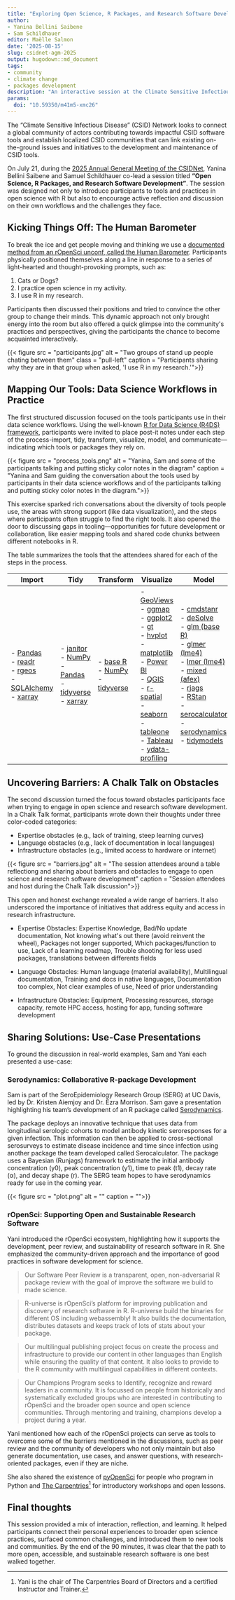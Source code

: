 ```yaml
---
title: "Exploring Open Science, R Packages, and Research Software Development at the CSIDNet AGM 2025"
author: 
- Yanina Bellini Saibene
- Sam Schildhauer
editor: Maëlle Salmon
date: '2025-08-15'
slug: csidnet-agm-2025
output: hugodown::md_document
tags:
- community
- climate change
- packages development
description: "An interactive session at the Climate Sensitive Infectious Disease Network AGM 2025 exploring open science, R packages, and research software development." 
params:
  doi: "10.59350/m41m5-xmc26"
---
```


The “Climate Sensitive Infectious Disease” (CSID) Network looks to connect a global community of actors contributing towards impactful CSID software tools and establish localized CSID communities that can link existing on-the-ground issues and initiatives to the development and maintenance of CSID tools.

On July 21, during the [2025 Annual General Meeting of the CSIDNet](https://csidnet.org/2025-virtual-annual-general-meeting-hub/),  Yanina Bellini Saibene and Samuel Schildhauer co-lead a session titled **“Open Science, R Packages, and Research Software Development”**. 
The session was designed not only to introduce participants to tools and practices in open science with R but also to encourage active reflection and discussion on their own workflows and the challenges they face.

## Kicking Things Off: The Human Barometer

To break the ice and get people moving and thinking we use a [documented method from an rOpenSci unconf, called the Human Barometer](/blog/2018/11/01/icebreaker/). Participants physically positioned themselves along a line in response to a series of light-hearted and thought-provoking prompts, such as:

1. Cats or Dogs?
2. I practice open science in my activity.
3. I use R in my research.

Participants then discussed their positions and tried to convince the other group to change their minds. This dynamic approach not only brought energy into the room but also offered a quick glimpse into the community's practices and perspectives, giving the participants the chance to become acquainted interactively.

{{< figure src = "participants.jpg" alt = "Two groups of stand up people chating between them" class = "pull-left" caption = "Participants sharing why they are in that group when asked, 'I use R in my research.'">}}

## Mapping Our Tools: Data Science Workflows in Practice

The first structured discussion focused on the tools participants use in their data science workflows. Using the well-known [R for Data Science (R4DS) framework](https://r4ds.hadley.nz/intro.html#fig-ds-diagram), participants were invited to place post-it notes under each step of the process-import, tidy, transform, visualize, model, and communicate—indicating which tools or packages they rely on.

{{< figure src = "process_tools.png" alt = "Yanina, Sam and some of the participants talking and putting sticky color notes in the diagram" caption = "Yanina and Sam guiding the conversation about the tools used by participants in their data science workflows and of the participants talking and putting sticky color notes in the diagram.">}}

This exercise sparked rich conversations about the diversity of tools people use, the areas with strong support (like data visualization), and the steps where participants often struggle to find the right tools. It also opened the door to discussing gaps in tooling—opportunities for future development or collaboration, like easier mapping tools and shared code chunks between different notebooks in R.

The table summarizes the tools that the attendees shared for each of the steps in the process.

| Import | Tidy | Transform | Visualize | Model | Communicate |
|--------|------|-----------|-----------|-------|-------------|
| - [Pandas](https://pandas.pydata.org/) <br> - [readr](https://readr.tidyverse.org/) <br> - [rgeos](https://rgeos.r-forge.r-project.org) <br> - [SQLAlchemy](https://www.sqlalchemy.org/) <br> - [xarray](https://xarray.dev/) | - [janitor](https://sfirke.github.io/janitor/) <br> - [NumPy](https://numpy.org/) <br> - [Pandas](https://pandas.pydata.org/) <br> - [tidyverse](https://www.tidyverse.org/) <br> - [xarray](https://xarray.dev/) | - [base R](https://www.r-project.org/) <br> - [NumPy](https://numpy.org/) <br> - [tidyverse](https://www.tidyverse.org/) | - [GeoViews](https://geoviews.org/) <br> - [ggmap](https://cran.r-project.org/package=ggmap) <br> - [ggplot2](https://ggplot2.tidyverse.org/) <br> - [gt](https://gt.rstudio.com/) <br> - [hvplot](https://hvplot.holoviz.org/) <br> - [matplotlib](https://matplotlib.org/) <br> - [Power BI](https://powerbi.microsoft.com/) <br> - [QGIS](https://qgis.org/) <br> - [r-spatial](https://r-spatial.org/) <br> - [seaborn](https://seaborn.pydata.org/) <br> - [tableone](https://cran.r-project.org/package=tableone) <br> - [Tableau](https://www.tableau.com/) <br> - [ydata-profiling](https://ydata-profiling.ydata.ai/) | - [cmdstanr](https://mc-stan.org/cmdstanr/) <br> - [deSolve](https://desolve.r-forge.r-project.org/) <br> - [glm (base R)](https://stat.ethz.ch/R-manual/R-devel/library/stats/html/glm.html) <br> - [glmer (lme4)](https://cran.r-project.org/package=lme4) <br> - [lmer (lme4)](https://cran.r-project.org/package=lme4) <br> - [mixed (afex)](https://cran.r-project.org/package=afex) <br> - [rjags](https://cran.r-project.org/package=rjags) <br> - [RStan](https://mc-stan.org/rstan/) <br> - [serocalculator](https://github.com/serocalculator/serocalculator) <br> - [serodynamics](https://github.com/seroanalytics/serodynamics) <br> - [tidymodels](https://www.tidymodels.org/) | - [Dashboards (R Markdown)](https://pkgs.rstudio.com/flexdashboard/) <br> - [Jupyter Notebooks](https://jupyter.org/) <br> - [Markdown](https://daringfireball.net/projects/markdown/) <br> - [PowerPoint](https://www.microsoft.com/microsoft-365/powerpoint) <br> - [Quarto](https://quarto.org/) <br> - [R Markdown](https://rmarkdown.rstudio.com/) <br> - [Shiny](https://shiny.posit.co/) <br> - [usethis](https://usethis.r-lib.org/) and [devtools](https://devtools.r-lib.org/) |



## Uncovering Barriers: A Chalk Talk on Obstacles

The second discussion turned the focus toward obstacles participants face when trying to engage in open science and research software development. In a Chalk Talk format, participants wrote down their thoughts under three color-coded categories:

- Expertise obstacles (e.g., lack of training, steep learning curves)
- Language obstacles (e.g., lack of documentation in local languages)
- Infrastructure obstacles (e.g., limited access to hardware or internet)

{{< figure src = "barriers.jpg" alt = "The session attendees around a table reflectiong and sharing about barriers and obstacles to engage to open science and research software development" caption = "Session attendees and host during the Chalk Talk discussion">}}

This open and honest exchange revealed a wide range of barriers. It also underscored the importance of initiatives that address equity and access in research infrastructure.

* Expertise Obstacles: Expertise Knowledge, Bad/No update documentation, Not knowing what's out there (avoid reinvent the wheel), Packages not longer supported, Which packages/function to use, Lack of a learning roadmap, Trouble shooting for less used packages, translations between differents fields 

* Language Obstacles: Human language (material availability), Multilingual documentation, Training and docs in native languages, Documentation too complex, Not clear examples of use, Need of prior understanding

* Infrastructure Obstacles: Equipment, Processing resources, storage capacity, remote HPC access, hosting for app, funding software development


## Sharing Solutions: Use-Case Presentations

To ground the discussion in real-world examples, Sam and Yani each presented a use-case:

### Serodynamics: Collaborative R-package Development

Sam is part of the SeroEpidemiology Research Group (SERG) at UC Davis, led by Dr. Kristen Aiemjoy and Dr. Ezra Morrison. Sam gave a presentation highlighting his team’s development of an R package called [Serodynamics](https://github.com/UCD-SERG/serodynamics). 

The package deploys an innovative technique that uses data from longitudinal serologic cohorts to model antibody kinetic seroresponses for a given infection. This information can then be applied to cross-sectional serosurveys to estimate disease incidence and time since infection using another package the team developed called Serocalculator. The package uses a Bayesian (Runjags) framework to estimate the initial antibody concentration (y0), peak concentration (y1), time to peak (t1), decay rate (α), and decay shape (r). The SERG team hopes to have serodynamics ready for use in the coming year. 

{{< figure src = "plot.png" alt = "" caption = "">}}

### rOpenSci: Supporting Open and Sustainable Research Software

Yani introduced the rOpenSci ecosystem, highlighting how it supports the development, peer review, and sustainability of research software in R. She emphasized the community-driven approach and the importance of good practices in software development for science.  

> Our Software Peer Review is a transparent, open, non-adversarial R package review with the goal of improve the software we build to made science. 


> R-universe is rOpenSci’s platform for improving publication and discovery of research software in R. R-universe build the binaries for different OS including webassembly! It also builds the documentation, distributes datasets and keeps track of lots of stats about your package.


> Our multilingual publishing project focus on create the process and infrastructure to provide our content in other languages than English while ensuring the quality of that content. It also looks to provide to the R community with multilingual capabilities in different contexts.


> Our Champions Program seeks to Identify, recognize and reward leaders in a community. It is focussed on people from historically and systematically excluded groups who are interested in contributing to rOpenSci and the broader open source and open science communities. Through mentoring and training, champions develop a project during a year. 

Yani mentioned how each of the rOpenSci projects can serve as tools to overcome some of the barriers mentioned in the discussions, such as peer review and the community of developers who not only maintain but also generate documentation, use cases, and answer questions, with research-oriented packages, even if they are niche. 

She also shared the existence of [pyOpenSci](https://www.pyopensci.org/) for people who program in Python and [The Carpentries](https://carpentries.org)[^1] for introductory workshops and open lessons.

## Final thoughts

This session provided a mix of interaction, reflection, and learning. It helped participants connect their personal experiences to broader open science practices, surfaced common challenges, and introduced them to new tools and communities. By the end of the 90 minutes, it was clear that the path to more open, accessible, and sustainable research software is one best walked together.

[^1]: Yani is the chair of The Carpentries Board of Directors and a certified Instructor and Trainer.